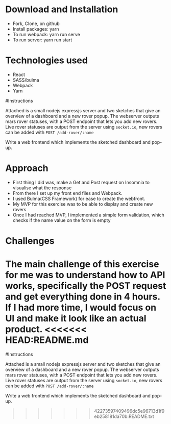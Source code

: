 # Download and Installation

* Fork, Clone, on github
* Install packages: yarn
* To run webpack: yarn run serve
* To run server: yarn run start

# Technologies used

* React
* SASS/bulma
* Webpack
* Yarn

#Instructions

Attached is a small nodejs expressjs server and two sketches that give an overview of a dashboard and a new rover popup. The webserver outputs mars rover statuses, with a POST endpoint that lets you add new rovers.
Live rover statuses are output from the server using `socket.io`, new rovers can be added with `POST /add-rover/:name`

Write a web frontend which implements the sketched dashboard and pop-up.

# Approach

* First thing I did was, make a Get and Post request on Insomnia to visualise what the response
* From there I set up my front end files and Webpack.
* I used Bulma(CSS Framework) for ease to create the webfront.
* My MVP for this exercise was to be able to display and create new rovers
* Once I had reached MVP, I implemented a simple form validation, which checks if the name value on the form is empty


# Challenges

The main challenge of this exercise for me was to understand how to API works, specifically the POST request and get everything done in 4 hours. If I had more time, I would focus on UI and make it look like an actual product.
<<<<<<< HEAD:README.md
=======


#Instructions

Attached is a small nodejs expressjs server and two sketches that give an overview of a dashboard and a new rover popup.
The webserver outputs mars rover statuses, with a POST endpoint that lets you add new rovers.
Live rover statuses are output from the server using `socket.io`, new rovers can be added with `POST /add-rover/:name`

Write a web frontend which implements the sketched dashboard and pop-up.

>>>>>>> 42273597409496dc5e96713d1f9eb258181da70b:README.txt
